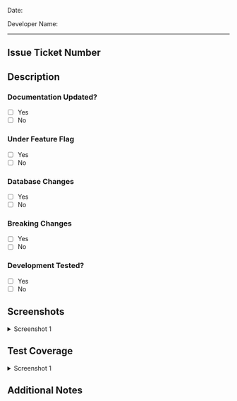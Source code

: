 <!-- Date Here -->
Date: 
<!--Developer Name Here-->
Developer Name: 

---

## Issue Ticket Number
<!--Issue ticket this PR closes-->

## Description

<!--Description of the changes made in this PR-->

### Documentation Updated?

- [ ] Yes
- [ ] No

<!--Additional notes about documentation update if applicable-->

### Under Feature Flag

- [ ] Yes
- [ ] No

<!--Indicate if changes are under a feature flag-->

### Database Changes

- [ ] Yes
- [ ] No

<!--Notes on any database changes-->

### Breaking Changes

- [ ] Yes
- [ ] No

<!--Notes on breaking changes or related issue tickets if applicable-->

### Development Tested?

- [ ] Yes
- [ ] No

<!--Confirmation of local testing during development-->

## Screenshots
<details>
<summary>Screenshot 1</summary>

<!-- Attach your screenshots here👇-->

</details>

<!--Attach or link to relevant screenshots or visual aids-->

## Test Coverage
<details>
<summary>Screenshot 1</summary>

<!-- Attach your screenshots here👇-->

</details>

<!--Attach Details on test coverage and outcomes-->

## Additional Notes

<!--Any additional notes or explanations for reviewers-->
